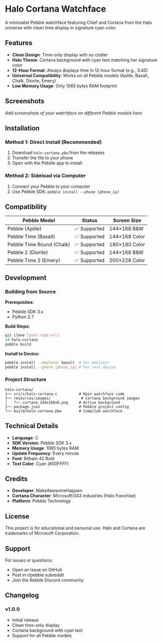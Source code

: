 # Halo Cortana Watchface

A minimalist Pebble watchface featuring Chief and Cortana from the Halo universe with clean time display in signature cyan color.

## Features

- **Clean Design**: Time-only display with no clutter
- **Halo Theme**: Cortana background with cyan text matching her signature color
- **12-Hour Format**: Always displays time in 12-hour format (e.g., 3:45)
- **Universal Compatibility**: Works on all Pebble models (Aplite, Basalt, Chalk, Diorite, Emery)
- **Low Memory Usage**: Only 1065 bytes RAM footprint

## Screenshots

*Add screenshots of your watchface on different Pebble models here*

## Installation

### Method 1: Direct Install (Recommended)
1. Download `halo-cortana.pbw` from the releases
2. Transfer the file to your phone
3. Open with the Pebble app to install

### Method 2: Sideload via Computer
1. Connect your Pebble to your computer
2. Use Pebble SDK: `pebble install --phone [phone_ip]`

## Compatibility

| Pebble Model | Status | Screen Size |
|--------------|--------|-------------|
| Pebble (Aplite) | ✅ Supported | 144×168 B&W |
| Pebble Time (Basalt) | ✅ Supported | 144×168 Color |
| Pebble Time Round (Chalk) | ✅ Supported | 180×180 Color |
| Pebble 2 (Diorite) | ✅ Supported | 144×168 B&W |
| Pebble Time 2 (Emery) | ✅ Supported | 200×228 Color |

## Development

### Building from Source

**Prerequisites:**
- Pebble SDK 3.x
- Python 2.7

**Build Steps:**
```bash
git clone [your-repo-url]
cd halo-cortana
pebble build
```

**Install to Device:**
```bash
pebble install --emulator basalt  # For emulator
pebble install --phone [phone_ip] # For real device
```

### Project Structure
```
halo-cortana/
├── src/c/halo-cortana.c          # Main watchface code
├── resources/images/              # Cortana background images
│   └── cortana_144x168v6.png     # Active background
├── package.json                  # Pebble project config
└── build/halo-cortana.pbw        # Compiled watchface
```

## Technical Details

- **Language**: C
- **SDK Version**: Pebble SDK 3.x
- **Memory Usage**: 1065 bytes RAM
- **Update Frequency**: Every minute
- **Font**: Bitham 42 Bold
- **Text Color**: Cyan (#00FFFF)

## Credits

- **Developer**: MakeAwesomeHappen
- **Cortana Character**: Microsoft/343 Industries (Halo franchise)
- **Platform**: Pebble Technology

## License

This project is for educational and personal use. Halo and Cortana are trademarks of Microsoft Corporation.

## Support

For issues or questions:
- Open an issue on GitHub
- Post in r/pebble subreddit
- Join the Rebble Discord community

## Changelog

### v1.0.0
- Initial release
- Clean time-only display
- Cortana background with cyan text
- Support for all Pebble models